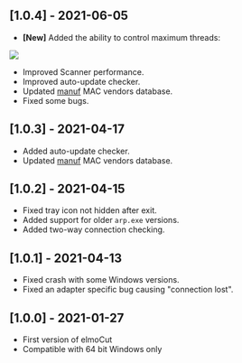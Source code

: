 ## [1.0.4] - 2021-06-05
- **[New]** Added the ability to control maximum threads:

![](https://i.imgur.com/Xk1shv7.png)
- Improved Scanner performance.
- Improved auto-update checker.
- Updated [manuf](https://github.com/coolbho3k/manuf) MAC vendors database.
- Fixed some bugs.

## [1.0.3] - 2021-04-17
- Added auto-update checker.
- Updated [manuf](https://github.com/coolbho3k/manuf) MAC vendors database.

## [1.0.2] - 2021-04-15
- Fixed tray icon not hidden after exit.
- Added support for older `arp.exe` versions.
- Added two-way connection checking.

## [1.0.1] - 2021-04-13
- Fixed crash with some Windows versions.
- Fixed an adapter specific bug causing "connection lost".

## [1.0.0] - 2021-01-27
- First version of elmoCut
- Compatible with 64 bit Windows only
